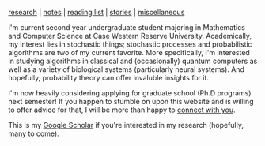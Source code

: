 [research](./research.html)  |  [notes](./notes.html)  |  [reading list](./reading_list.html)  |  [stories](./story.html)  |  [miscellaneous](./miscellaneous.html)


I'm current second year undergraduate student majoring in Mathematics and Computer Science at Case Western Reserve University. Academically, my interest lies in stochastic things; stochastic processes and probabilistic algorithms are two of my current favorite. More specifically, I'm interested in studying algorithms in classical and (occasionally) quantum computers as well as a variety of biological systems (particularly neural systems). And hopefully, probability theory can offer invaluble insights for it. 

I'm now heavily considering applying for graduate school (Ph.D programs) next semester! If you happen to stumble on upon this website and is willing to offer advice for that, I will be more than happy to [connect with you](./contact.html).

This is my [Google Scholar](https://scholar.google.com/citations?hl=en&user=W72N33YAAAAJ) if you're interested in my research (hopefully, many to come).
